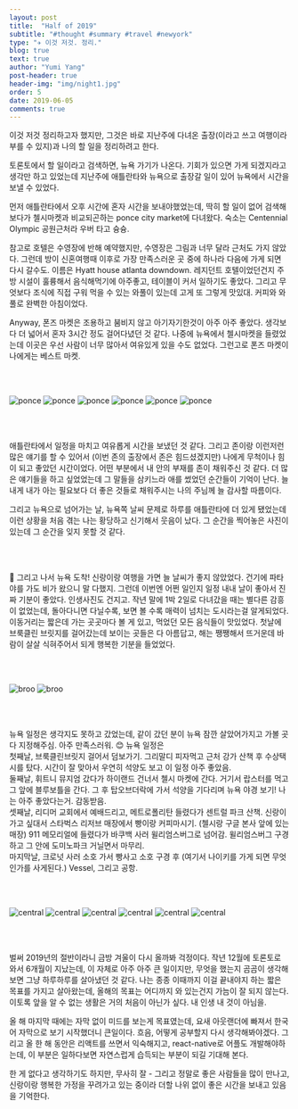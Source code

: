```yaml
---
layout: post
title:  "Half of 2019"
subtitle: "#thought #summary #travel #newyork"
type: "✈️ 이것 저것. 정리."
blog: true
text: true
author: "Yumi Yang"
post-header: true
header-img: "img/night1.jpg"
order: 5
date: 2019-06-05
comments: true
---
```


이것 저것 정리하고자 했지만, 그것은 바로 지난주에 다녀온 출장(이라고 쓰고 여행이라 부를 수 있지)과 
나의 할 일을 정리하려고 한다.

토론토에서 할 일이라고 검색하면, 뉴욕 가기가 나온다. 기회가 있으면 가게 되겠지라고 생각만 하고 있었는데 
지난주에 애틀란타와 뉴욕으로 출장갈 일이 있어 뉴욕에서 시간을 보낼 수 있었다.

먼저 애틀란타에서 오후 시간에 혼자 시간을 보내야했었는데, 딱히 할 일이 없어 검색해보다가 첼시마켓과 비교되곤하는 
ponce city market에 다녀왔다. 숙소는 Centennial Olympic 공원근처라 우버 타고 슝슝. 

참고로 호텔은 수영장에 반해 예약했지만, 수영장은 그림과 너무 달라 근처도 가지 않았다. 그런데 방이 신혼여행때 이후로 
가장 만족스러운 곳 중에 하나라 다음에 가게 되면 다시 갈수도. 이름은 Hyatt house atlanta downdown. 
레지던트 호텔이었던건지 주방 시설이 훌륭해서 음식해먹기에 아주좋고, 테이블이 커서 일하기도 좋았다. 
그리고 무엇보다 조식에 직접 구워 먹을 수 있는 와풀이 있는데 고게 또 그렇게 맛있대. 
커피와 와풀로 완벽한 아침이었다.

Anyway, 폰즈 마켓은 조용하고 붐비지 않고 아기자기한것이 아주 아주 좋았다. 생각보다 더 넓어서 혼자 3시간 정도 걸어다녔던 것 같다. 나중에 뉴욕에서 첼시마켓을 들렸었는데 이곳은 우선 사람이 너무 많아서 여유있게 있을 수도 없었다. 
그런고로 폰즈 마켓이 나에게는 베스트 마켓.

<br/><br/>

![ponce](img/ponce1.jpg)
![ponce](img/R0001061.JPG)
![ponce](img/R0001080.jpg)
![ponce](img/R0001093.jpg)
![ponce](img/R0001108.jpg)
![ponce](img/R0001114.jpg)


<br/><br/>

애틀란타에서 일정을 마치고 여유롭게 시간을 보냈던 것 같다. 그리고 존이랑 이런저런 많은 얘기를 할 수 있어서 
(이번 존의 출장에서 존은 힘드셨겠지만) 나에게 무척이나 힘이 되고 좋았던 시간이었다. 
어떤 부분에서 내 안의 부재를 존이 채워주신 것 같다. 더 많은 얘기들을 하고 싶었었는데 그 말들을 삼키느라 애를 썼었던 
순간들이 기억이 난다. 늘 내게 내가 아는 필요보다 더 좋은 것들로 채워주시는 나의 주님께 늘 감사할 따름이다.

그리고 뉴욕으로 넘어가는 날, 뉴욕쪽 날씨 문제로 하루를 애틀란타에 더 있게 됐었는데 이런 상황을 처음 겪는 나는 
황당하고 신기해서 웃음이 났다. 그 순간을 찍어놓은 사진이 있는데 그 순간을 잊지 못할 것 같다.


<br/><br/>


🗽 그리고 나서 뉴욕 도착! 신랑이랑 여행을 가면 늘 날씨가 좋지 않았었다. 건기에 파타야를 가도 비가 왔으니 말 다했지. 
그런데 이번엔 어쩐 일인지 일정 내내 날이 좋아서 진짜 기분이 좋았다. 인생사진도 건지고. 
작년 말에 1박 2일로 다녀갔을 때는 별다른 감흥이 없었는데, 돌아다니면 다닐수록, 보면 볼 수록 매력이 넘치는 도시라는걸 
알게되었다. 이동거리는 짧은데 가는 곳곳마다 볼 게 있고, 먹었던 모든 음식들이 맛있었다. 
첫날에 브룩클린 브릿지를 걸어갔는데 보이는 곳들은 다 아름답고, 해는 쨍쨍해서 뜨거운데 바람이 살살 식혀주어서 
되게 행복한 기분을 들었었다.  

<br/><br/>

![broo](img/R0001422.jpg)
![broo](img/R0001425.jpg)

<br/><br/>


뉴욕 일정은 생각지도 못하고 갔었는데, 같이 갔던 분이 뉴욕 잠깐 살았어가지고 가볼 곳 다 지정해주심. 아주 만족스러워. 😊 
뉴욕 일정은 <br/>
첫째날, 브룩클린브릿지 걸어서 덤보가기. 그리말디 피자먹고 근처 강가 산책 후 수상택시를 탔다.
시간이 잘 맞아서 우연히 석양도 보고 이 일정 아주 좋았음. <br/>
둘째날, 휘트니 뮤지엄 갔다가 하이랜드 건너서 첼시 마켓에 간다. 거기서 랍스터를 먹고 그 앞에 블루보틀을 간다. 
그 후 탑오브더락에 가서 석양을 기다리며 뉴욕 야경 보기! 나는 아주 좋았다는거. 감동받음. <br/>
셋째날, 리디머 교회에서 예배드리고, 메트로폴리탄 들렸다가 센트럴 파크 산책. 신랑이 가고 싶대서 스타벅스 리저브 매장에서 빵이랑 커피마시기. (첼시랑 구글 본사 앞에 있는 매장) 911 메모리얼에 들렸다가 바쿠백 사러 윌리엄스버그로 넘어감. 
윌리엄스버그 구경하고 그 안에 도미노파크 거닐면서 마무리. <br/>
마지막날, 크로넛 사러 소호 가서 빵사고 소호 구경 후 (여기서 나이키를 가게 되면 무엇인가를 사게된다.) Vessel, 그리고 공항.

<br/><br/>

![central](img/R0001651.jpg)
![central](img/R0001652.jpg)
![central](img/R0001959.jpg)
![central](img/R0001937.jpg)
![central](img/R0002017.jpg)
![central](img/R0002129.jpg)

<br/><br/>

벌써 2019년의 절반이라니 금방 겨울이 다시 올까봐 걱정이다. 작년 12월에 토론토로 와서 6개월이 지났는데, 
이 자체로 아주 아주 큰 일이지만, 무엇을 했는지 곰곰이 생각해보면 그냥 하루하루를 살아냈던 것 같다. 
나는 종종 이때까지 이걸 끝내야지 하는 짧은 목표를 가지고 살아왔는데, 올해의 목표는 어디까지 와 있는건지 가늠이 잘 되지 
않는다. 이토록 앞을 알 수 없는 생활은 거의 처음이 아닌가 싶다. 내 인생 내 것이 아님을. 

올 해 마지막 때에는 자막 없이 미드를 보는게 목표였는데, 요새 아웃랜더에 빠져서 한국어 자막으로 보기 시작했더니 큰일이다. 
흐음, 어떻게 공부할지 다시 생각해봐야겠다. 그리고 올 한 해 동안은 리액트를 쓰면서 익숙해지고, react-native로 어플도 개발해야하는데, 이 부분은 일하다보면 자연스럽게 습득되는 부분이 되길 기대해 본다. 

한 게 없다고 생각하기도 하지만, 무사히 잘 - 그리고 정말로 좋은 사람들을 많이 만나고, 
신랑이랑 행복한 가정을 꾸려가고 있는 중이라 더할 나위 없이 좋은 시간을 보내고 있음을 기억한다.

